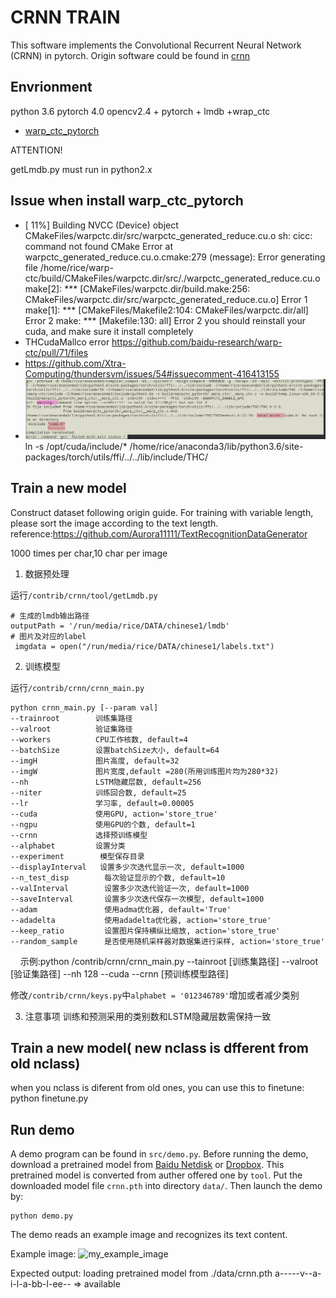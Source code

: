 CRNN TRAIN 
======================================

This software implements the Convolutional Recurrent Neural Network (CRNN) in pytorch.
Origin software could be found in [crnn](https://github.com/bgshih/crnn)


Envrionment 
--------
python 3.6
pytorch 4.0
opencv2.4 + pytorch + lmdb +wrap_ctc
* [warp_ctc_pytorch](https://github.com/SeanNaren/warp-ctc/tree/pytorch_bindings/pytorch_binding)

ATTENTION!

getLmdb.py must run in python2.x


Issue when install warp_ctc_pytorch
----------
* [ 11%] Building NVCC (Device) object CMakeFiles/warpctc.dir/src/warpctc_generated_reduce.cu.o
 sh: cicc: command not found
  CMake Error at warpctc_generated_reduce.cu.o.cmake:279 (message):
  Error generating file
  /home/rice/warp-ctc/build/CMakeFiles/warpctc.dir/src/./warpctc_generated_reduce.cu.o
 make[2]: *** [CMakeFiles/warpctc.dir/build.make:256: CMakeFiles/warpctc.dir/src/warpctc_generated_reduce.cu.o] Error 1
 make[1]: *** [CMakeFiles/Makefile2:104: CMakeFiles/warpctc.dir/all] Error 2
 make: *** [Makefile:130: all] Error 2               you should reinstall your cuda, and make sure it install completely
* THCudaMallco error       https://github.com/baidu-research/warp-ctc/pull/71/files
* https://github.com/Xtra-Computing/thundersvm/issues/54#issuecomment-416413155
* ![my_error_image](./data/error.png)
 ln -s /opt/cuda/include/* /home/rice/anaconda3/lib/python3.6/site-packages/torch/utils/ffi/../../lib/include/THC/

Train a new model
-----------------
Construct dataset following origin guide. For training with variable length, please sort the image according to the text length. reference:https://github.com/Aurora11111/TextRecognitionDataGenerator

1000 times per char,10 char per image

1. 数据预处理

运行`/contrib/crnn/tool/getLmdb.py`

    # 生成的lmdb输出路径
    outputPath = '/run/media/rice/DATA/chinese1/lmdb'
    # 图片及对应的label
     imgdata = open("/run/media/rice/DATA/chinese1/labels.txt")

2. 训练模型

运行`/contrib/crnn/crnn_main.py`

    python crnn_main.py [--param val]
    --trainroot        训练集路径
    --valroot          验证集路径
    --workers          CPU工作核数, default=4
    --batchSize        设置batchSize大小, default=64
    --imgH             图片高度, default=32
    --imgW             图片宽度,default =280(所用训练图片均为280*32)
    --nh               LSTM隐藏层数, default=256
    --niter            训练回合数, default=25
    --lr               学习率, default=0.00005
    --cuda             使用GPU, action='store_true'
    --ngpu             使用GPU的个数, default=1
    --crnn             选择预训练模型
    --alphabet         设置分类  
    --experiment        模型保存目录
    --displayInterval   设置多少次迭代显示一次, default=1000
    --n_test_disp        每次验证显示的个数, default=10
    --valInterval        设置多少次迭代验证一次, default=1000
    --saveInterval       设置多少次迭代保存一次模型, default=1000
    --adam               使用adma优化器, default='True'
    --adadelta           使用adadelta优化器, action='store_true'
    --keep_ratio         设置图片保持横纵比缩放, action='store_true'
    --random_sample      是否使用随机采样器对数据集进行采样, action='store_true'
    
示例:python /contrib/crnn/crnn_main.py --tainroot [训练集路径] --valroot [验证集路径] --nh 128 --cuda --crnn [预训练模型路径] 

修改`/contrib/crnn/keys.py`中`alphabet = '012346789'`增加或者减少类别

3. 注意事项
训练和预测采用的类别数和LSTM隐藏层数需保持一致


Train a new model( new nclass is dfferent from old nclass)
-----------------
when you nclass is diferent from old ones, you can use this to finetune:
python finetune.py


Run demo
--------
A demo program can be found in ``src/demo.py``. Before running the demo, download a pretrained model
from [Baidu Netdisk](https://pan.baidu.com/s/1pLbeCND) or [Dropbox](https://www.dropbox.com/s/dboqjk20qjkpta3/crnn.pth?dl=0). 
This pretrained model is converted from auther offered one by ``tool``.
Put the downloaded model file ``crnn.pth`` into directory ``data/``. Then launch the demo by:

    python demo.py

The demo reads an example image and recognizes its text content.

Example image:
![my_example_image](./data/demo.png)

Expected output:
    loading pretrained model from ./data/crnn.pth
    a-----v--a-i-l-a-bb-l-ee-- => available
